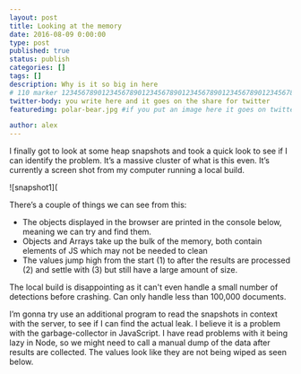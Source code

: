 ```yaml
---
layout: post
title: Looking at the memory
date: 2016-08-09 0:00:00
type: post
published: true
status: publish
categories: []
tags: []
description: Why is it so big in here
# 110 marker 1234567890123456789012345678901234567890123456789012345678901234567890123456789012345678901234567890123456789
twitter-body: you write here and it goes on the share for twitter
featuredimg: polar-bear.jpg #if you put an image here it goes on twitter too

author: alex
---
```


I finally got to look at some heap snapshots and took a quick look to see if I can identify the problem. It’s a massive cluster of what is this even. It’s currently a screen shot from my computer running a local build.

![snapshot1](

There’s a couple of things we can see from this:

- The objects displayed in the browser are printed in the console below, meaning we can try and find them.
- Objects and Arrays take up the bulk of the memory, both contain elements of JS which may not be needed to clean
- The values jump high from the start (1) to after the results are processed (2) and settle with (3) but still have a large amount of size.

 The local build is disappointing as it can't even handle a small number of detections before crashing. Can only handle less than 100,000 documents.
 
 I’m gonna try use an additional program to read the snapshots in context with the server, to see if I can find the actual leak. I believe it is a problem with the garbage-collector in JavaScript. I have read problems with it being lazy in Node, so we might need to call a manual dump of the data after results are collected. The values look like they are not being wiped as seen below.
